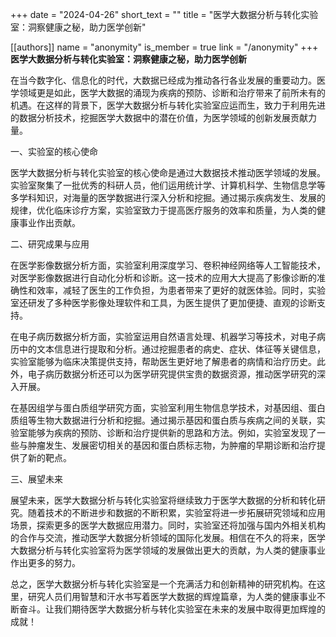 +++
date = "2024-04-26"
short_text = ""
title = "医学大数据分析与转化实验室：洞察健康之秘，助力医学创新"

[[authors]]
    name = "anonymity"
    is_member = true
    link = "/anonymity"
+++
 **医学大数据分析与转化实验室：洞察健康之秘，助力医学创新**

在当今数字化、信息化的时代，大数据已经成为推动各行各业发展的重要动力。医学领域更是如此，医学大数据的涌现为疾病的预防、诊断和治疗带来了前所未有的机遇。在这样的背景下，医学大数据分析与转化实验室应运而生，致力于利用先进的数据分析技术，挖掘医学大数据中的潜在价值，为医学领域的创新发展贡献力量。

一、实验室的核心使命

医学大数据分析与转化实验室的核心使命是通过大数据技术推动医学领域的发展。实验室聚集了一批优秀的科研人员，他们运用统计学、计算机科学、生物信息学等多学科知识，对海量的医学数据进行深入分析和挖掘。通过揭示疾病发生、发展的规律，优化临床诊疗方案，实验室致力于提高医疗服务的效率和质量，为人类的健康事业作出贡献。

二、研究成果与应用

在医学影像数据分析方面，实验室利用深度学习、卷积神经网络等人工智能技术，对医学影像数据进行自动化分析和诊断。这一技术的应用大大提高了影像诊断的准确性和效率，减轻了医生的工作负担，为患者带来了更好的就医体验。同时，实验室还研发了多种医学影像处理软件和工具，为医生提供了更加便捷、直观的诊断支持。

在电子病历数据分析方面，实验室运用自然语言处理、机器学习等技术，对电子病历中的文本信息进行提取和分析。通过挖掘患者的病史、症状、体征等关键信息，实验室能够为临床决策提供支持，帮助医生更好地了解患者的病情和治疗历史。此外，电子病历数据分析还可以为医学研究提供宝贵的数据资源，推动医学研究的深入开展。

在基因组学与蛋白质组学研究方面，实验室利用生物信息学技术，对基因组、蛋白质组等生物大数据进行分析和挖掘。通过揭示基因和蛋白质与疾病之间的关联，实验室能够为疾病的预防、诊断和治疗提供新的思路和方法。例如，实验室发现了一些与肿瘤发生、发展密切相关的基因和蛋白质标志物，为肿瘤的早期诊断和治疗提供了新的靶点。

三、展望未来

展望未来，医学大数据分析与转化实验室将继续致力于医学大数据的分析和转化研究。随着技术的不断进步和数据的不断积累，实验室将进一步拓展研究领域和应用场景，探索更多的医学大数据应用潜力。同时，实验室还将加强与国内外相关机构的合作与交流，推动医学大数据分析领域的国际化发展。相信在不久的将来，医学大数据分析与转化实验室将为医学领域的发展做出更大的贡献，为人类的健康事业作出更多的努力。

总之，医学大数据分析与转化实验室是一个充满活力和创新精神的研究机构。在这里，研究人员们用智慧和汗水书写着医学大数据的辉煌篇章，为人类的健康事业不断奋斗。让我们期待医学大数据分析与转化实验室在未来的发展中取得更加辉煌的成就！